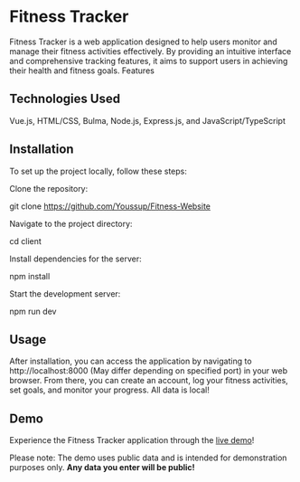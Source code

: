 
# Fitness Tracker

Fitness Tracker is a web application designed to help users monitor and manage their fitness activities effectively. By providing an intuitive interface and comprehensive tracking features, it aims to support users in achieving their health and fitness goals.
Features

## Technologies Used

Vue.js, HTML/CSS, Bulma, Node.js, Express.js, and JavaScript/TypeScript

## Installation

To set up the project locally, follow these steps:

Clone the repository:

git clone https://github.com/Youssup/Fitness-Website

Navigate to the project directory:

cd client

Install dependencies for the server:

npm install

Start the development server:

npm run dev

## Usage

After installation, you can access the application by navigating to http://localhost:8000 (May differ depending on specified port) in your web browser. From there, you can create an account, log your fitness activities, set goals, and monitor your progress. All data is local!

## Demo

Experience the Fitness Tracker application through the <a href="https://yousups-fitness-website.onrender.com/" target="_blank">live demo</a>!

Please note: The demo uses public data and is intended for demonstration purposes only. **Any data you enter will be public!**
